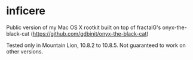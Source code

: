 inficere
========

Public version of my Mac OS X rootkit built on top of fractalG's onyx-the-black-cat (https://github.com/gdbinit/onyx-the-black-cat)


Tested only in Mountain Lion, 10.8.2 to 10.8.5. Not guaranteed to work on other versions.
